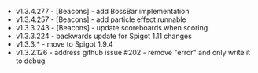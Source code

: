 - v1.3.4.277 - [Beacons] - add BossBar implementation 
- v1.3.4.257 - [Beacons] - add particle effect runnable
- v1.3.3.243 - [Beacons] - update scoreboards when scoring
- v1.3.3.224 - backwards update for Spigot 1.11 changes
- v1.3.3.* - move to Spigot 1.9.4
- v1.3.2.126 - address github issue #202 - remove "error" and only write it to debug